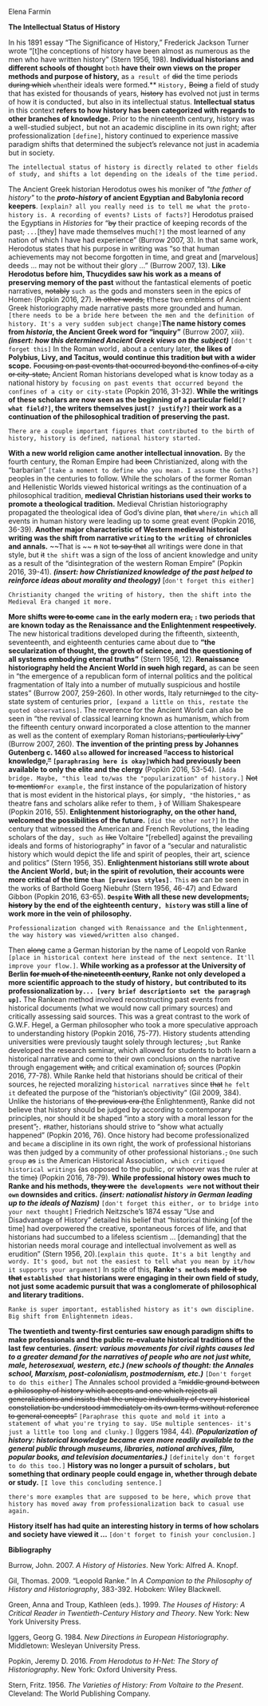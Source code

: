Elena Farmin

**The Intellectual Status of History**

In his 1891 essay “The Significance of History,” Frederick Jackson Turner wrote “[t]he conceptions of history have been almost as numerous as the men who have written history” (Stern 1956, 198). **Individual historians and different schools of thought** `both` **have their own views on the proper methods and purpose of history,** as `a result of` ~~did~~ the time periods ~~during which~~ `when`their ideals were formed.** `History,` ~~Being~~ a field of study that has existed for thousands of years, ~~history~~ has evolved not just in terms of how it is conducted`,` but also in its intellectual status. **Intellectual status** in this context **refers to how history has been categorized with regards to other branches of knowledge.** Prior to the nineteenth century, history was a well-studied subject`,` but not an academic discipline in its own right; after professionalization `[define]`, history continued to experience massive paradigm shifts that determined the subject’s relevance not just in academia but in society.

`The intellectual status of history is directly related to other fields of study, and shifts a lot depending on the ideals of the time period.`

The Ancient Greek historian Herodotus owes his moniker of *"the father of history"* to the ***proto-history* of ancient Egyptian and Babylonia record keepers**. `[explain? all you really need is to tell me what the proto-history is. A recording of events? Lists of facts?]` Herodotus praised the Egyptians in *Histories* for “~~by~~ their practice of keeping records of the past~~,~~ `...`[they] have made themselves much`[?]` the most learned of any nation of which I have had experience” (Burrow 2007, 3). In that same work, Herodotus states that his purpose in writing was “so that human achievements may not become forgotten in time, and great and [marvelous] deeds … may not be without their glory …” (Burrow 2007, 13). **Like Herodotus before him, Thucydides saw his work as a means of preserving memory of the past** without the fantastical elements of poetic narratives, ~~notably~~ `such as` the gods and monsters seen in the epics of Homer~~.~~ (Popkin 2016, 27). ~~In other words,~~ ~~t~~`T`hese two emblems of Ancient Greek historiography made narrative pasts more grounded and human. `[there needs to be a bride here between the men and the definition of history. It's a very sudden subject change]`**The name history comes from *historia*, the Ancient Greek word for “inquiry”** (Burrow 2007, xiii). **_(insert: how this determined Ancient Greek views on the subject)_** `[don't forget this]` In the Roman world`,` about a century later, **the likes of Polybius, Livy, and Tacitus, would continue this tradition ~~but~~ with a wider scope.** ~~Focusing on past events that occurred beyond the confines of a city or city-state,~~ Ancient Roman historians developed what is know today as a national history `by focusing on past events that occurred beyond the confines of a city or city-state` (Popkin 2016, 31-32). **While the writings of these scholars are now seen as the beginning of a particular field`[? what field?]`, the writers themselves just`[? justify?]` their work as a continuation of the philosophical tradition of preserving the past.**

`There are a couple important figures that contributed to the birth of history, history is defined, national history started.`  

**With a new world religion came another intellectual innovation.** By the fourth century, the Roman Empire had ~~been~~ Christianized, along with the “barbarian” `[take a moment to define who you mean. I assume the Goths?]` peoples in the centuries to follow. While the scholars of the former Roman and Hellenistic Worlds viewed historical writings as the continuation of a philosophical tradition, **medieval Christian historians used their works to promote a theological tradition.** Medieval Christian historiography propagated the theological idea of God’s divine plan, ~~that~~ `where/in which` all events in human history were leading up to some great event (Popkin 2016, 36-39). **Another major characteristic of Western medieval historical writing was the shift from narrative `writing` to `the writing of` chronicles and annals.** ~~That is ~~ ~~n~~ `N`ot ~~to say that~~ all writings were done in that style, but ~~it~~ `the shift` was a sign of the loss of ancient knowledge and unity as a result of the “disintegration of the western Roman Empire” (Popkin 2016, 39-41). **_(insert: how Christianized knowledge of the past helped to reinforce ideas about morality and theology)_** [`don't forget this either]`

`Christianity changed the writing of history, then the shift into the Medieval Era changed it more.`

**More shifts ~~were to come~~ `came` in the early modern era~~,~~ `:` two periods that are known today as the Renaissance and the Enlightenment ~~respectively~~.** The new historical traditions developed during the fifteenth, sixteenth, seventeenth, and eighteenth centuries came about due to **“the secularization of thought, the growth of science, and the questioning of all systems embodying eternal truths”** (Stern 1956, 12). **Renaissance historiography held the Ancient World in ~~such~~ high regard,** as can be seen in “the emergence of a republican form of internal politics and the political fragmentation of Italy into a number of mutually suspicious and hostile states” (Burrow 2007, 259-260). In other words, Italy return~~ing~~`ed` to the city-state system of centuries prior`, [expand a little on this, restate the quoted observations]`. The reverence for the Ancient World can also be seen in “the revival of classical learning known as humanism, which from the fifteenth century onward incorporated a close attention to the manner as well as the content of exemplary Roman historians~~, particularly Livy~~” (Burrow 2007, 260). **The invention of the printing press by Johannes Gutenberg c. 1460 `also` allowed for increased ~~“~~access to historical knowledge,~~”~~ `[paraphrasing here is okay]`which had previously been available to only the elite and the clergy** (Popkin 2016, 53-54). `[Adda bridge. Maybe, "this lead to/was the "popularization" of history.]` ~~Not to mention~~`For example,` the first instance of the popularization of history that is most evident in the historical plays`,` ~~(~~or simply`, "`the histories`,"` as theatre fans and scholars alike refer to them`,` ~~)~~ of William Shakespeare (Popkin 2016, 55). **Enlightenment historiography, on the other hand, welcomed the possibilities of the future.** `[did the other not?]` In the century that witnessed the American and French Revolutions, the leading scholars of the day`, such as` ~~like~~ Voltaire “[rebelled] against the prevailing ideals and forms of historiography” in favor of a “secular and naturalistic history which would depict the life and spirit of peoples, their art, science and politics” (Stern 1956, 35). **Enlightenment historians still wrote about the Ancient World`,` but~~,~~ in the spirit of revolution, their accounts were more critical of the time `than [previous styles]`**`.` `This` ~~as~~ can be seen in the works of Barthold Goerg Niebuhr (Stern 1956, 46-47) and Edward Gibbon (Popkin 2016, 63-65). **`Despite` ~~With~~ all these new developments~~, history~~ by the end of the eighteenth century`, history` was still a line of work more in the vein of philosophy.** 

`Professionalization changed with Renaissance and the Enlightenment, the way history was viewed/written also changed.` 

Then ~~along~~ came a German historian by the name of Leopold von Ranke `[place in historical context here instead of the next sentence. It'll improve your flow.]`. **While working as a professor at the University of Berlin ~~for much of the nineteenth century~~, Ranke not only developed a more scientific approach to the study of history`,` but contributed to its professionalization `by... [very brief descriptionto set the paragragh up]`.** The Rankean method involved reconstructing past events from historical documents (what we would now call primary sources) and critically assessing said sources. This was a great contrast to the work of G.W.F. Hegel, a German philosopher who took a more speculative approach to understanding history (Popkin 2016, 75-77). History students attending universities were previously taught solely through lectures~~;~~ `,but` Ranke developed the research seminar, which allowed for students to both learn a historical narrative and come to their own conclusions on the narrative through engagement ~~with,~~ and critical examination of~~,~~ sources (Popkin 2016, 77-78). While Ranke held that historians should be critical of their sources, he rejected moralizing `historical narratives` since ~~that~~ `he felt it` defeated the purpose of the “historian’s objectivity” (Gil 2009, 384). Unlike the historians of ~~the previous era (~~the Enlightenment~~)~~, Ranke did not believe that history should be judged by according to contemporary principles, nor should it be shaped “into a story with a moral lesson for the present”~~;~~`.` ~~r~~`R`ather, historians should strive to “show what actually happened” (Popkin 2016, 76). Once history had become professionalized and `became` a discipline in its own right, the work of professional historians was then judged by a community of other professional historians`.`~~,~~ `One` such `group` ~~as~~ `is` the American Historical Association`, which critiqued historical writings` ~~(~~as opposed to the public`,` or whoever was the ruler at the time~~)~~ (Popkin 2016, 78-79). **While professional history owes much to Ranke and his methods, ~~they were~~ `the developments were` not without their `own` downsides and critics.** **_(insert: nationalist history in German leading up to the ideals of Nazism)_** `[don't forget this either, or to bridge into your next thought]` Friedrich Neitzsche’s 1874 essay “Use and Disadvantage of History” detailed his belief that “historical thinking [of the time] had overpowered the creative, spontaneous forces of life, and that historians had succumbed to a lifeless scientism … [demanding] that the historian needs moral courage and intellectual involvement as well as erudition” (Stern 1956, 20).`[explain this quote. It's a bit lengthy and wordy. It's good, but not the easiest to tell what you mean by it/how it supports your argument]` In spite of this, **Ranke`'s methods` ~~made it  so that~~ `established that` historians were engaging in their own field of study, not just some academic pursuit that was a conglomerate of philosophical and literary traditions.**

`Ranke is super important, established history as it's own discipline. Big shift from Enlightenmetn ideas.`

**The twentieth and twenty-first centuries saw enough paradigm shifts to make professionals and the public re-evaluate historical traditions of the last few centuries.** **_(insert: various movements for civil rights causes led to a greater demand for the narratives of people who are not just white, male, heterosexual, western, etc.) (new schools of thought: the Annales school, Marxism, post-colonialism, postmodernism, etc.)_** `[Don't forget to do this either]` The Annales school provided a ~~“middle ground between a philosophy of history which accepts and one which rejects all generalizations and insists that the unique individuality of every historical constellation be understood immediately on its own terms without reference to general concepts”~~ `[Paraphrase this quote and mold it into a statement of what you're trying to say. USe multiple sentences- it's just a little too long and clunky.]` (Iggers 1984, 44). **_(Popularization of history: historical knowledge became even more readily available to the general public through museums, libraries, national archives, film, popular books, and television documentaries.)_** `[definitely don't forget to do this too.]` **History was no longer a pursuit of scholars`,` but something that ordinary people could engage in, whether through debate or study.** `[I love this concluding sentence.]`

`there's more examples that are supposed to be here, which prove that history has moved away from professionalization back to casual use again.`

**History itself has had quite an interesting history in terms of how scholars and society have viewed it …** `[don't forget to finish your conclusion.]`

**Bibliography**

Burrow, John. 2007. *A History of Histories*. New York: Alfred A. Knopf.

Gil, Thomas. 2009. “Leopold Ranke.” In *A Companion to the Philosophy of History and Historiography*, 383-392. Hoboken: Wiley Blackwell.

Green, Anna and Troup, Kathleen (eds.). 1999. *The Houses of History: A Critical Reader in Twentieth-Century History and Theory*. New York: New York University Press.

Iggers, Georg G. 1984. *New Directions in European Historiography*. Middletown: Wesleyan University Press. 

Popkin, Jeremy D. 2016. *From Herodotus to H-Net: The Story of Historiography*. New York: Oxford University Press. 

Stern, Fritz. 1956. *The Varieties of History: From Voltaire to the Present*. Cleveland: The World Publishing Company. 
